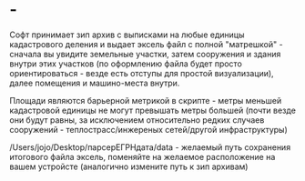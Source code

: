 # -
Софт принимает зип архив с выписками на любые единицы кадастрового деления и выдает эксель файл с полной "матрешкой" - сначала вы увидите земельные участки, затем сооружения и здания внутри этих участков (по оформлению файла будет просто ориентироваться - везде есть отступы для простой визуализации), далее помещения и машино-места внутри. 

Площади являются барьерной метрикой в скрипте - метры меньшей кадастровой единицы не могут превышать метры большей (почти везде они будут равны, за исключением относительно редких случаев сооружений - теплострасс/инжереных сетей/другой инфраструктуры)

/Users/jojo/Desktop/парсерЕГРНдата/data - желаемый путь сохранения итогового файла эксель, поменяйте на желаемое расположение на вашем устройсте (аналогично измените путь к зип архивам)
